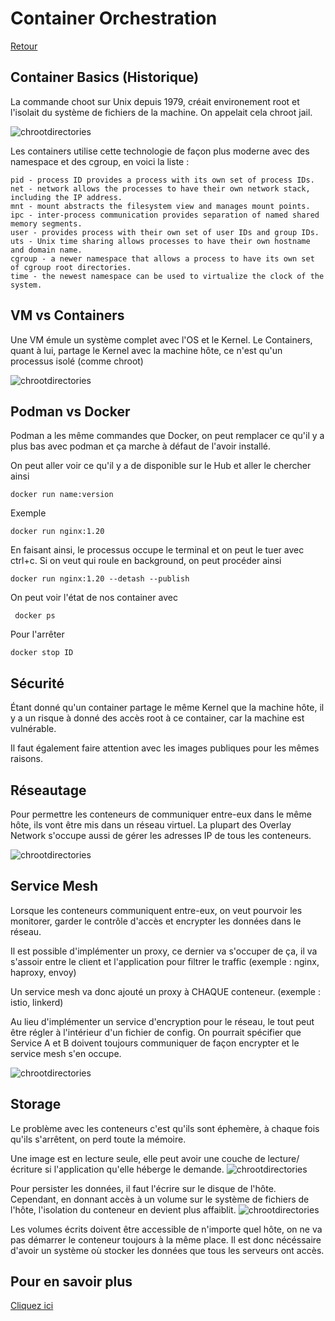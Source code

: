 # Container Orchestration

[Retour](./README.md)

## Container Basics (Historique)

La commande choot sur Unix depuis 1979, créait environement root et l'isolait du système de fichiers de la machine. On appelait cela chroot jail.

![chrootdirectories](./res/chrootdirectories.png)

Les containers utilise cette technologie de façon plus moderne avec des namespace et des cgroup, en voici la liste :

    pid - process ID provides a process with its own set of process IDs.
    net - network allows the processes to have their own network stack, including the IP address.
    mnt - mount abstracts the filesystem view and manages mount points.
    ipc - inter-process communication provides separation of named shared memory segments.
    user - provides process with their own set of user IDs and group IDs.
    uts - Unix time sharing allows processes to have their own hostname and domain name.
    cgroup - a newer namespace that allows a process to have its own set of cgroup root directories.
    time - the newest namespace can be used to virtualize the clock of the system. 

## VM vs Containers

Une VM émule un système complet avec l'OS et le Kernel. Le Containers, quant à lui, partage le Kernel avec la machine hôte, ce n'est qu'un processus isolé (comme chroot)

![chrootdirectories](./res/TraditionalvsVirtualizedvsContainer.png)

## Podman vs Docker

Podman a les même commandes que Docker, on peut remplacer ce qu'il y a plus bas avec podman et ça marche à défaut de l'avoir installé.

On peut aller voir ce qu'il y a de disponible sur le Hub et aller le chercher ainsi

    docker run name:version

Exemple

    docker run nginx:1.20

En faisant ainsi, le processus occupe le terminal et on peut le tuer avec ctrl+c. Si on veut qui roule en background, on peut procéder ainsi

    docker run nginx:1.20 --detash --publish

On peut voir l'état de nos container avec

     docker ps

Pour l'arrêter

    docker stop ID

## Sécurité

Étant donné qu'un container partage le même Kernel que la machine hôte, il y a un risque à donné des accès root à ce container, car la machine est vulnérable. 

Il faut également faire attention avec les images publiques pour les mêmes raisons.

## Réseautage

Pour permettre les conteneurs de communiquer entre-eux dans le même hôte, ils vont être mis dans un réseau virtuel. La plupart des Overlay Network s'occupe aussi de gérer les adresses IP de tous les conteneurs.

![chrootdirectories](./res/Routingbetweenhostsandcontainers.png)

## Service Mesh

Lorsque les conteneurs communiquent entre-eux, on veut pourvoir les monitorer, garder le contrôle d'accès et encrypter les données dans le réseau.

Il est possible d'implémenter un proxy, ce dernier va s'occuper de ça, il va s'assoir entre le client et l'application pour filtrer le traffic (exemple : nginx, haproxy, envoy)

Un service mesh va donc ajouté un proxy à CHAQUE conteneur. (exemple : istio, linkerd)

Au lieu d'implémenter un service d'encryption pour le réseau, le tout peut être régler à l'intérieur d'un fichier de config. On pourrait spécifier que Service A et B doivent toujours communiquer de façon encrypter et le service mesh s'en occupe.

![chrootdirectories](./res/Istioarchitecture.png)

## Storage

Le problème avec les conteneurs c'est qu'ils sont éphemère, à chaque fois qu'ils s'arrêtent, on perd toute la mémoire. 

Une image est en lecture seule, elle peut avoir une couche de lecture/écriture si l'application qu'elle héberge le demande.
![chrootdirectories](./res/ContainerLayers.png)


 Pour persister les données, il faut l'écrire sur le disque de l'hôte. Cependant, en donnant accès  à un volume sur le système de fichiers de l'hôte, l'isolation du conteneur en devient plus affaiblit.
 ![chrootdirectories](./res/Dataissharedbetweentwocontainersonthesamehost.png)

 Les volumes écrits doivent être accessible de n'importe quel hôte, on ne va pas démarrer le conteneur toujours à la même place. Il est donc nécéssaire d'avoir un système où stocker les données que tous les serveurs ont accès.

 ## Pour en savoir plus

 [Cliquez ici](https://trainingportal.linuxfoundation.org/learn/course/kubernetes-and-cloud-native-essentials-lfs250/container-orchestration/container-orchestration?page=13)
 
